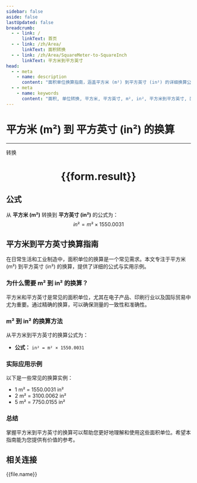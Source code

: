 ```yaml
---
sidebar: false
aside: false
lastUpdated: false
breadcrumb:
  - - link: /
      linkText: 首页
  - - link: /zh/Area/
      linkText: 面积转换
  - - link: /zh/Area/SquareMeter-to-SquareInch
      linkText: 平方米到平方英寸
head:
  - - meta
    - name: description
      content: "面积单位换算指南，涵盖平方米 (m²) 到平方英寸 (in²) 的详细换算公式与说明。"
  - - meta
    - name: keywords
      content: "面积, 单位转换, 平方米, 平方英寸, m², in², 平方米到平方英寸, 面积转换指南"
---
```

# 平方米 (m²) 到 平方英寸 (in²) 的换算
---
<script setup>
import { onMounted, reactive, inject, ref } from 'vue'
import { NButton, NForm, NFormItem, NInput, NInputNumber, NSelect, NCard, useMessage,NGrid ,NGi } from 'naive-ui'
import { defineClientComponent } from 'vitepress'
import { Area } from '../../files';

const convert = inject('convert')

const form = reactive({
  number: null,
  result: '',
})

const convertHandler = () => {
  if (form.number !== null && !isNaN(form.number)) {
    const convertedValue = parseFloat(form.number) * 1550.0031
    form.result = `${form.number}m² = ${convertedValue.toFixed(4)}in²`
  } else {
    form.result = '请输入有效的数值。'
  }
}
</script>

<n-form size="large" :model="form">
  <n-form-item label="平方米 (m²)">
    <n-input-number v-model:value="form.number" placeholder="输入平方米" style="width: 100%" />
  </n-form-item>
  <n-form-item>
    <n-button type="primary" @click="convertHandler" block>转换</n-button>
  </n-form-item>
</n-form>

<n-card  embedded :bordered="false" hoverable>
  <div  style="text-align:center">
    <h1>{{form.result}}</h1>
  </div>
</n-card>

## 公式

从 **平方米 (m²)** 转换到 **平方英寸 (in²)** 的公式为：
$$ in² = m² \times 1550.0031 $$

## 平方米到平方英寸换算指南

在日常生活和工业制造中，面积单位的换算是一个常见需求。本文专注于平方米 (m²) 到平方英寸 (in²) 的换算，提供了详细的公式与实用示例。

### 为什么需要 m² 到 in² 的换算？

平方米和平方英寸是常见的面积单位，尤其在电子产品、印刷行业以及国际贸易中尤为重要。通过精确的换算，可以确保测量的一致性和准确性。

### m² 到 in² 的换算方法

从平方米到平方英寸的换算公式为：

- **公式：** `in² = m² × 1550.0031`

### 实际应用示例

以下是一些常见的换算实例：

- 1 m² = 1550.0031 in²
- 2 m² = 3100.0062 in²
- 5 m² = 7750.0155 in²

### 总结

掌握平方米到平方英寸的换算可以帮助您更好地理解和使用这些面积单位。希望本指南能为您提供有价值的参考。

## 相关连接
<n-grid x-gap="12" :cols="4">
  <n-gi v-for="(file, index) in Area" :key="index">
    <n-button
      text
      tag="a"
      :href="file.path"
      type="primary"
    >
      {{file.name}}
    </n-button>
  </n-gi>
</n-grid>